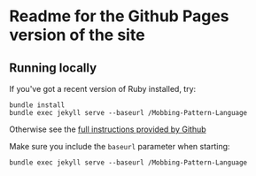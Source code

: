 # Readme for the Github Pages version of the site

## Running locally

If you've got a recent version of Ruby installed, try:

    bundle install
    bundle exec jekyll serve --baseurl /Mobbing-Pattern-Language

Otherwise see the [full instructions provided by
Github](https://help.github.com/en/enterprise/2.14/user/articles/setting-up-your-github-pages-site-locally-with-jekyll)

Make sure you include the `baseurl` parameter when starting:

    bundle exec jekyll serve --baseurl /Mobbing-Pattern-Language

